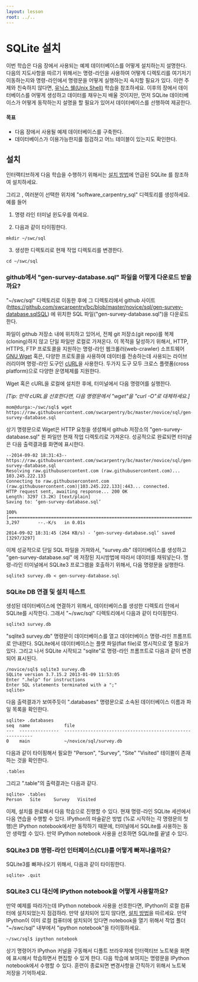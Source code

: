 ```yaml
---
layout: lesson
root: ../..
---
```


# SQLite 설치


이번 학습은 다음 장에서 사용되는 예제 데이터베이스를 어떻게 설치하는지 설명한다.
다음의 지도사항을 따르기 위해서는 명령-라인을 사용하여 어떻게 디렉토리를 여기저기 이동하는지와 명령-라인에서 명령문을 어떻게 실행하는지 숙지할 필요가 있다.
이런 주제와 친숙하지 않다면, [유닉스 쉘(Unix Shell)](http://software-carpentry.org/v5/novice/shell/index.html) 학습을 참조하세요.
이후의 장에서 데이터베이스를 어떻게 생성하고 데이터를 채우는지 배울 것이지만, 먼저 SQLite 데이터베이스가 어떻게 동작하는지 설명을 할 필요가 있어서
데이터베이스를 선행하여 제공한다.


#### 목표

*   다음 장에서 사용될 예제 데이터베이스를 구축한다.
*   데이터베이스가 이용가능한지를 점검하고 어느 테이블이 있는지도 확인한다.


## 설치


인터랙티브하게 다음 학습을 수행하기 위해서는 [설치 방법](http://software-carpentry.org/v5/setup.html)에 언급된 SQLite 를 참조하여 설치하세요.

그리고 , 여러분이 선택한 위치에 "software_carpentry_sql" 디렉토리를 생성하세요.예를 들어


1) 명령 라인 터미널 윈도우를 여세요.

2) 다음과 같이 타이핑한다.


<pre class="in"><code>mkdir ~/swc/sql</code></pre>


3) 생성한 디렉토리로 현재 작업 디렉토리를 변경한다.


<pre class="in"><code>cd ~/swc/sql</code></pre>


### github에서 "gen-survey-database.sql" 파일을 어떻게 다운로드 받을까요?


"~/swc/sql" 디렉토리로 이동한 후에 그 디렉토리에서  github 사이트 (https://github.com/swcarpentry/bc/blob/master/novice/sql/gen-survey-database.sqlSQL) 에 위치한 SQL 파일("gen-survey-database.sql")을 다운로드한다.

파일이 github 저장소 내에 위치하고 있어서, 전체 git 저장소(git repo)를 복제(cloning)하지 않고 단일 파일만 로컬로 가져온다. 이 목적을 달성하기 위해서,
HTTP, HTTPS, FTP 프로토콜을 지원하는 명령-라인 웹크롤러(web-crawler) 소프트웨어 [GNU Wget](http://en.wikipedia.org/wiki/Wget) 혹은,
다양한 프로토콜을 사용하여 데이터를 전송하는데 사용되는 라이브러리이며 명령-라인 도구인 [cURL](http://en.wikipedia.org/wiki/CURL)을 사용한다.
두가지 도구 모두 크로스 플랫폼(cross platform)으로 다양한 운영체제를 지원한다.

Wget 혹은 cURL을 로컬에 설치한 후에, 터미널에서 다음 명령어를 실행한다.

<i>[Tip: 만약 cURL을 선호한다면, 다음 명령문에서 "wget"을 "curl -O"로 대체하세요.]</i>


<pre class="in"><code>mom@durga:~/swc/sql$ wget https://raw.githubusercontent.com/swcarpentry/bc/master/novice/sql/gen-survey-database.sql</code></pre>


상기 명령문으로 Wget은 HTTP 요청을 생성해서 github 저장소의 "gen-survey-database.sql" 원 파일만 현재 작업 디렉토리로 가져온다.
성공적으로 완료되면 터미널은 다음 출력결과를 화면에 표시한다.


<pre class="in"><code>--2014-09-02 18:31:43--  https://raw.githubusercontent.com/swcarpentry/bc/master/novice/sql/gen-survey-database.sql
Resolving raw.githubusercontent.com (raw.githubusercontent.com)... 103.245.222.133
Connecting to raw.githubusercontent.com (raw.githubusercontent.com)|103.245.222.133|:443... connected.
HTTP request sent, awaiting response... 200 OK
Length: 3297 (3.2K) [text/plain]
Saving to: ‘gen-survey-database.sql’

100%[=========================================================================================================================&gt;] 3,297       --.-K/s   in 0.01s   

2014-09-02 18:31:45 (264 KB/s) - ‘gen-survey-database.sql’ saved [3297/3297]</code></pre>


이제 성공적으로 단일 SQL 파일을 가져와서, "survey.db" 데이터베이스를 생성하고 "gen-survey-database.sql" 에 저장된 지시방법에 따라서 데이터를 채워넣는다.
명령-라인 터미널에서 SQLite3 프로그램을 호출하기 위해서, 다음 명령문을 실행한다.


<pre class="in"><code>sqlite3 survey.db &lt; gen-survey-database.sql</code></pre>


### SQLite DB 연결 및 설치 테스트


생성된 데이터베이스에 연결하기 위해서, 데이터베이스를 생성한 디렉토리 안에서 SQLite를 시작한다. 그래서 "~/swc/sql" 디렉토리에서 다음과 같이 타이핑한다.


<pre class="in"><code>sqlite3 survey.db</code></pre>


"sqlite3 survey.db" 명령문이 데이터베이스를 열고 데이터베이스 명령-라인 프롬프트로 안내한다. SQLite에서 데이터베이스는 플랫 파일(flat file)로 명시적으로 열 필요가 있다. 그리고 나서 SQLite 시작되고 "sqlite"로 명령-라인 프롬프트로 다음과 같이 변경되어 표시된다.


<pre class="in"><code>/novice/sql$ sqlite3 survey.db 
SQLite version 3.7.15.2 2013-01-09 11:53:05
Enter &#34;.help&#34; for instructions
Enter SQL statements terminated with a &#34;;&#34;
sqlite&gt;  </code></pre>


다음 출력결과가 보여주듯이 ".databases" 명령문으로 소속된 데이터베이스 이름과 파일 목록을 확인한다.


<pre class="in"><code>sqlite&gt; .databases
seq  name             file                                                      
---  ---------------  ----------------------------------------------------------
0    main             ~/novice/sql/survey.db </code></pre>


다음과 같이 타이핑해서 필요한 "Person", "Survey", "Site" "Visited" 테이블이 존재하는 것을 확인한다.


<pre class="in"><code>.tables</code></pre>


그리고 ".table"의 출력결과는 다음과 같다.


<pre class="in"><code>sqlite&gt; .tables
Person   Site     Survey   Visited</code></pre>


이제, 설치를 완료해서 다음 학습으로 진행할 수 있다. 
현재 명령-라인 SQLite 세션에서 다음 연습을 수행할 수 있다.
IPython의 마술같은 방법 (%로 시작하는 각 명령문의 첫 행)은 IPython notebook에서만 동작하기 때문에,
터미널에서 SQLite를 사용하는 동안 생략할 수 있다.
만약 IPython notebook 사용을 선호하면 SQLite를 끝낼 수 있다.


### SQLite3 DB 명령-라인 인터페이스(CLI)를 어떻게 빠져나올까요?


SQLite3를 빠져나오기 위해서, 다음과 같이 타이핑한다.


<pre class="in"><code>sqlite&gt; .quit</code></pre>


### SQLite3 CLI 대신에 IPython notebook을 어떻게 사용할까요?


만약 예제를 따라가는데 IPython notebook 사용을 선호한다면, IPython이 로컬 컴퓨터에 설치되었는지 점검하라. 만약 설치되어 있지 않다면, 
[설치 방법](http://ipython.org/install.html)을 따르세요.
만약 IPython이 이미 로컬 컴퓨터에 설치되어 있다면 notebook을 열기 위해서 작업 폴더 "~/swc/sql" 내부에서 "ipython notebook"을 타이핑하세요.


<pre class="in"><code>~/swc/sql$ ipython notebook</code></pre>


상기 명령어가 IPython 커널을 구동해서 디폴트 브라우져에 인터랙티브 노트북을 화면에 표시해서 학습하면서 편집할 수 있게 한다.
다음 학습에 보여지는 명령문을 IPython notebook에서 수행할 수 있다. 훈련이 종료되면 변경사항을 간직하기 위해서 노트북 저장을 기억하세요.


<pre class="in"><code></code></pre>
